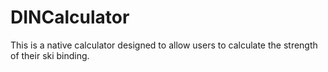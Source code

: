 # DINCalculator
This is a native calculator designed to allow users to calculate the strength of their ski binding.
